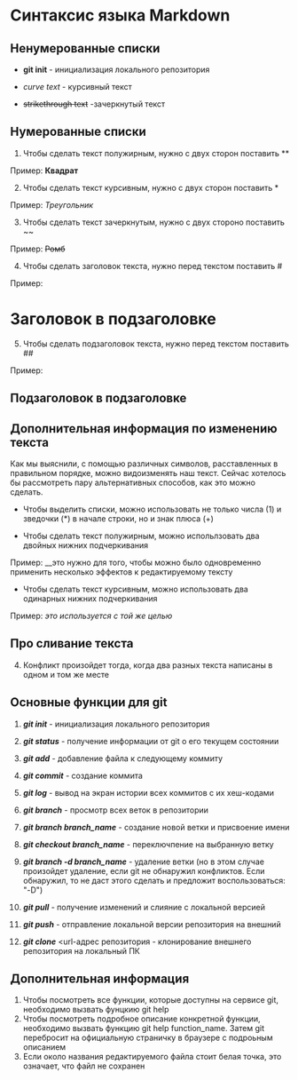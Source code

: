 # Синтаксис языка Markdown

## Ненумерованные списки

- **git init** - инициализация локального репозитория

- *curve text* - курсивный текст

- ~~strikethrough text~~ -зачеркнутый текст

## Нумерованные списки 

1. Чтобы сделать текст полужирным, нужно с двух сторон поставить **

Пример: **Квадрат**

2. Чтобы сделать текст курсивным, нужно с двух сторон поставить *

Пример: *Треугольник*

3. Чтобы сделать текст зачеркнутым, нужно с двух стороно поставить ~~

Пример: ~~Ромб~~

4. Чтобы сделать заголовок текста, нужно перед текстом поставить #

Пример: 

# Заголовок в подзаголовке

5. Чтобы сделать подзаголовок текста, нужно перед текстом поставить ##

Пример:

## Подзаголовок в подзаголовке

## Дополнительная информация по изменению текста

Как мы выяснили, с помощью различных символов, расставленных в правильном порядке, можно видоизменять наш текст.  Сейчас хотелось бы рассмотреть пару альтернативных способов, как это можно сделать.

+ Чтобы выделить списки, можно использовать не только числа (1) и зведочки (*) в начале строки, но и знак плюса (+)

+ Чтобы сделать текст полужирным, можно испольлзовать два двойных нижних подчеркивания

Пример: __это нужно для того, чтобы можно было одновременно применить несколько эффектов к редактируемому тексту

+ Чтобы сделать текст курсивным, можно использовать два одинарных нижних подчеркивания

Пример: _это используется с той же целью_

## Про сливание текста

4. Конфликт произойдет тогда, когда два разных текста написаны в одном и том же месте

## Основные функции для git

1. *__git init__* - инициализация локального репозитория

2. *__git status__* - получение информации от git о его текущем состоянии
3. *__git add__* - добавление файла к следующему коммиту
4. *__git commit__* - создание коммита
5. *__git log__* - вывод на экран истории всех коммитов с их хеш-кодами
6. *__git branch__* - просмотр всех веток в репозитории
7. *__git branch branch_name__* - создание новой ветки и присвоение имени
8. *__git checkout branch_name__* - переключпение на выбранную ветку
9. *__git branch -d branch_name__* - удаление ветки (но в этом случае произойдет удаление, если git не обнаружил конфликтов. Если обнаружил, то не даст этого сделать и предложит воспользоваться: "-D")
10. *__git pull__* - получение изменений и слияние с локальной версией
11. *__git push__* - отправление локальной версии репозитория на внешний
12. *__git clone__* <url-адрес репозитория - клонирование внешнего репозитория на локальный ПК

## Дополнительная информация

1. Чтобы посмотреть все функции, которые доступны на сервисе git, необходимо вызвать фунцкию git help
2. Чтобы посмотреть подробное описание конкретной функции, необходимо вызвать функцию git help function_name. Затем git перебросит на официальную страничку в браузере с подроьным описанием
3. Если около названия редактируемого файла стоит белая точка, это означает, что файл не сохранен